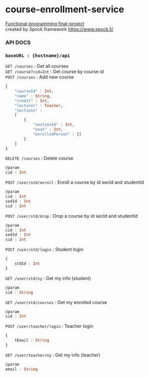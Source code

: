 # course-enrollment-service

<u>Functional programming final-project</u>
<br>
created by Spock framework https://www.spock.li/

### API DOCS

### `baseURL : {hostname}/api` <br>

`GET /courses` : Get all courses <br>
`GET /course?cid=Int` : Get course by course id <br>
`POST /courses` : Add new course <br>

```hs
{
    "courseId" : Int,
    "name" : String,
    "credit" : Int,
    "lecturer" : Teacher,
    "sections" :
    [
        {
            "sectionId" : Int,
            "seat" : Int,
            "enrolledPerson" : []
        }
    ]
}
```

`DELETE /courses` : Delete course <br>

```hs
@param
cid : Int
```

`POST /user/std/enroll` : Enroll a course by id secId and studentId

```hs
@param
cid : Int
sedId : Int
sid : Int
```

`POST /user/std/drop` : Drop a course by id secId and studentId

```hs
@param
cid : Int
sedId : Int
sid : Int
```

`POST /user/std/login` : Student login

```hs
{
    stdId : Int
}
```

`GET /user/std/ny` : Get my info (student)

```hs
@param
sid : String
```

`GET /user/std/courses` : Get my enrolled course

```hs
@param
sid : Int
```

`POST /user/teacher/login` : Teacher login

```hs
{
    tEmail : String
}
```

`GET /user/teacher/ny` : Get my info (teacher)

```hs
@param
email : String
```
